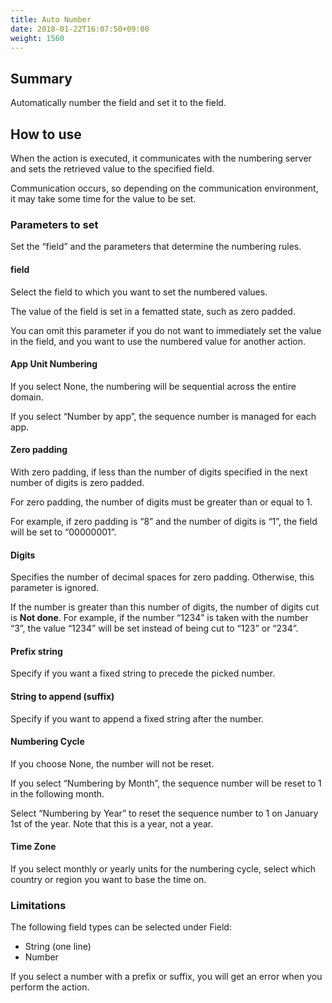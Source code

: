 ```yaml
---
title: Auto Number
date: 2018-01-22T16:07:50+09:00
weight: 1560
---
```

## Summary

Automatically number the field and set it to the field.

## How to use

When the action is executed, it communicates with the numbering server and sets the retrieved value to the specified field.

Communication occurs, so depending on the communication environment, it may take some time for the value to be set.

### Parameters to set

Set the “field” and the parameters that determine the numbering rules.

#### field

Select the field to which you want to set the numbered values.

The value of the field is set in a fematted state, such as zero padded.

You can omit this parameter if you do not want to immediately set the value in the field, and you want to use the numbered value for another action.

#### App Unit Numbering

If you select None, the numbering will be sequential across the entire domain.

If you select “Number by app”, the sequence number is managed for each app.

#### Zero padding

With zero padding, if less than the number of digits specified in the next number of digits is zero padded.

For zero padding, the number of digits must be greater than or equal to 1.

For example, if zero padding is “8” and the number of digits is “1”, the field will be set to “00000001”.

#### Digits

Specifies the number of decimal spaces for zero padding. Otherwise, this parameter is ignored.

If the number is greater than this number of digits, the number of digits cut is **Not done**. For example, if the number “1234” is taken with the number “3”, the value “1234” will be set instead of being cut to “123” or “234”.

#### Prefix string

Specify if you want a fixed string to precede the picked number.

#### String to append (suffix)

Specify if you want to append a fixed string after the number.

#### Numbering Cycle

If you choose None, the number will not be reset.

If you select “Numbering by Month”, the sequence number will be reset to 1 in the following month.

Select “Numbering by Year” to reset the sequence number to 1 on January 1st of the year. Note that this is a year, not a year.

#### Time Zone

If you select monthly or yearly units for the numbering cycle, select which country or region you want to base the time on.

### Limitations

The following field types can be selected under Field:

-	String (one line)
-	Number

If you select a number with a prefix or suffix, you will get an error when you perform the action.
